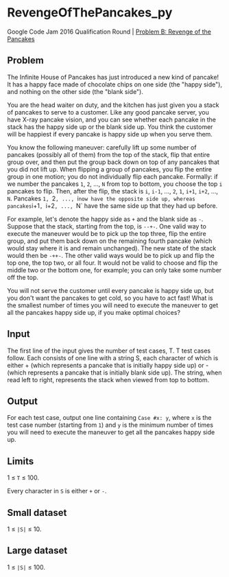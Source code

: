 # RevengeOfThePancakes_py
Google Code Jam 2016 Qualification Round | [Problem B: Revenge of the Pancakes](https://code.google.com/codejam/contest/6254486/dashboard#s=p1&amp;a=1)

## Problem

The Infinite House of Pancakes has just introduced a new kind of pancake! It has a happy face made of chocolate chips on one side (the "happy side"), and nothing on the other side (the "blank side").

You are the head waiter on duty, and the kitchen has just given you a stack of pancakes to serve to a customer. Like any good pancake server, you have X-ray pancake vision, and you can see whether each pancake in the stack has the happy side up or the blank side up. You think the customer will be happiest if every pancake is happy side up when you serve them.

You know the following maneuver: carefully lift up some number of pancakes (possibly all of them) from the top of the stack, flip that entire group over, and then put the group back down on top of any pancakes that you did not lift up. When flipping a group of pancakes, you flip the entire group in one motion; you do not individually flip each pancake. Formally: if we number the pancakes `1`, `2`, ..., `N` from top to bottom, you choose the top `i` pancakes to flip. Then, after the flip, the stack is `i`, `i-1`, ..., `2`, `1`, `i+1`, `i+2`, ..., `N`. Pancakes `1, `2`, ..., `i` now have the opposite side up, whereas pancakes `i+1`, `i+2`, ..., `N` have the same side up that they had up before.

For example, let's denote the happy side as `+` and the blank side as `-`. Suppose that the stack, starting from the top, is `--+-`. One valid way to execute the maneuver would be to pick up the top three, flip the entire group, and put them back down on the remaining fourth pancake (which would stay where it is and remain unchanged). The new state of the stack would then be `-++-`. The other valid ways would be to pick up and flip the top one, the top two, or all four. It would not be valid to choose and flip the middle two or the bottom one, for example; you can only take some number off the top.

You will not serve the customer until every pancake is happy side up, but you don't want the pancakes to get cold, so you have to act fast! What is the smallest number of times you will need to execute the maneuver to get all the pancakes happy side up, if you make optimal choices?

## Input

The first line of the input gives the number of test cases, T. T test cases follow. Each consists of one line with a string S, each character of which is either + (which represents a pancake that is initially happy side up) or - (which represents a pancake that is initially blank side up). The string, when read left to right, represents the stack when viewed from top to bottom.

## Output

For each test case, output one line containing `Case #x: y`, where `x` is the test case number (starting from `1`) and `y` is the minimum number of times you will need to execute the maneuver to get all the pancakes happy side up.

## Limits

1 ≤ `T` ≤ 100.

Every character in `S` is either `+` or `-`.

## Small dataset

1 ≤ `|S|` ≤ 10.

## Large dataset

1 ≤ `|S|` ≤ 100.
